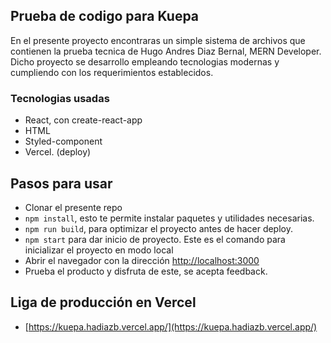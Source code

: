 ## Prueba de codigo para Kuepa

En el presente proyecto encontraras un simple sistema de archivos que contienen la prueba tecnica de Hugo Andres Diaz Bernal, MERN Developer.
Dicho proyecto se desarrollo empleando tecnologias modernas y cumpliendo con los requerimientos establecidos.

### Tecnologias usadas

- React, con create-react-app
- HTML
- Styled-component
- Vercel. (deploy)

## Pasos para usar

- Clonar el presente repo
- `npm install`, esto te permite instalar paquetes y utilidades necesarias.
- `npm run build`, para optimizar el proyecto antes de hacer deploy.
- `npm start` para dar inicio de proyecto. Este es el comando para inicializar el proyecto en modo local
- Abrir el navegador con la dirección [http://localhost:3000](http://localhost:3000)
- Prueba el producto y disfruta de este, se acepta feedback.

## Liga de producción en Vercel

- [https://kuepa.hadiazb.vercel.app/](https://kuepa.hadiazb.vercel.app/)

